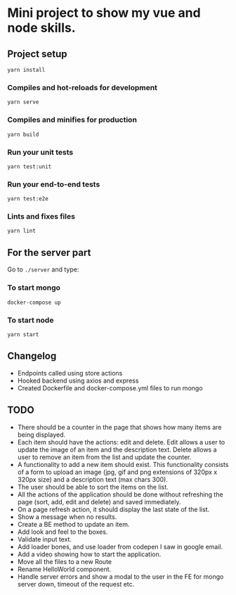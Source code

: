 # Mini project to show my vue and node skills.

## Project setup
```
yarn install
```

### Compiles and hot-reloads for development
```
yarn serve
```

### Compiles and minifies for production
```
yarn build
```

### Run your unit tests
```
yarn test:unit
```

### Run your end-to-end tests
```
yarn test:e2e
```

### Lints and fixes files
```
yarn lint
```

## For the server part

Go to `./server` and type:

### To start mongo
```
docker-compose up
```
### To start node
```
yarn start
```

## Changelog

- Endpoints called using store actions
- Hooked backend using axios and express
- Created Dockerfile and docker-compose.yml files to run mongo

## TODO

- There should be a counter in the page that shows how many items are being
displayed.
- Each item should have the actions: edit and delete. Edit allows a user to update the
image of an item and the description text. Delete allows a user to remove an item
from the list and update the counter.
- A functionality to add a new item should exist. This functionality consists of a form to
upload an image (jpg, gif and png extensions of 320px x 320px size) and a
description text (max chars 300).
- The user should be able to sort the items on the list.
- All the actions of the application should be done without refreshing the page (sort,
add, edit and delete) and saved immediately.
- On a page refresh action, it should display the last state of the list.
- Show a message when no results.
- Create a BE method to update an item.
- Add look and feel to the boxes.
- Validate input text.
- Add loader bones, and use loader from codepen I saw in google email.
- Add a video showing how to start the application.
- Move all the files to a new Route
- Rename HelloWorld component.
- Handle server errors and show a modal to the user in the FE for mongo server down, timeout of the request etc.


